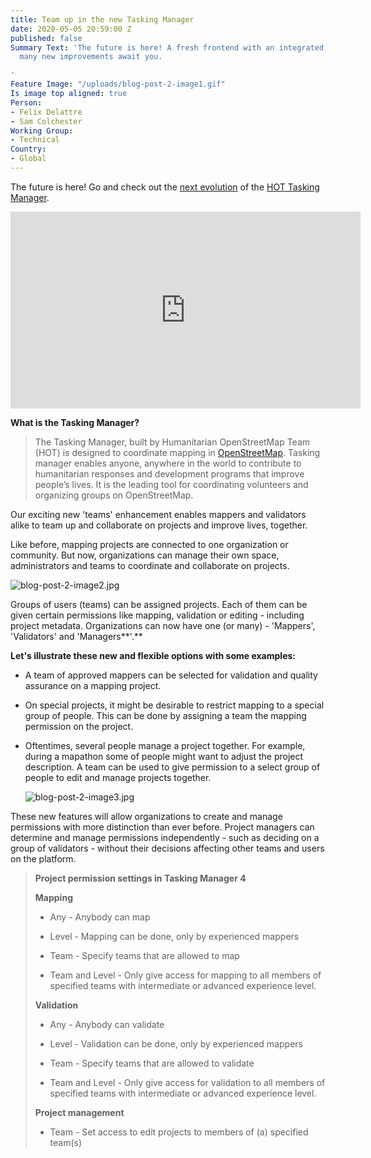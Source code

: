 ```yaml
---
title: Team up in the new Tasking Manager
date: 2020-05-05 20:59:00 Z
published: false
Summary Text: 'The future is here! A fresh frontend with an integrated ID editor and
  many new improvements await you.

'
Feature Image: "/uploads/blog-post-2-image1.gif"
Is image top aligned: true
Person:
- Felix Delattre
- Sam Colchester
Working Group:
- Technical
Country:
- Global
---
```


The future is here! Go and check out the [next evolution](https://hotosm.org/updates/tasking-manager-gets-a-makeover) of the [HOT Tasking Manager](https://tasks.hotosm.org).

<iframe width="560" height="315" src="https://www.youtube.com/embed/3B7GXZ2v-_0" frameborder="0" allow="accelerometer; autoplay; encrypted-media; gyroscope; picture-in-picture" allowfullscreen></iframe>





**What is the Tasking Manager?**
>
> The Tasking Manager, built by Humanitarian OpenStreetMap Team (HOT) is designed to coordinate mapping in [OpenStreetMap](https://openstreetmap.org). Tasking manager enables anyone, anywhere in the world to contribute to humanitarian responses and development programs that improve people’s lives. It is the leading tool for coordinating volunteers and organizing groups on OpenStreetMap.

Our exciting new 'teams' enhancement enables mappers and validators alike to team up and collaborate on projects and improve lives, together.

Like before, mapping projects are connected to one organization or community. But now, organizations can manage their own space, administrators and teams to coordinate and collaborate on projects.

![blog-post-2-image2.jpg](/uploads/blog-post-2-image2.jpg)

Groups of users (teams) can be assigned projects. Each of them can be given certain permissions like mapping, validation or editing - including project metadata.  Organizations can now have one (or many) - 'Mappers', 'Validators' and 'Managers\*\*'.\*\*

**Let's illustrate these new and flexible options with some examples:**

* A team of approved mappers can be selected for validation and quality assurance on a mapping project.

* On special projects, it might be desirable to restrict mapping to a special group of people. This can be done by assigning a team the mapping permission on the project.

* Oftentimes, several people manage a project together. For example, during a mapathon some of people might want to adjust the project description. A team can be used to give permission to a select group of people to edit and manage projects together.

  ![blog-post-2-image3.jpg](/uploads/blog-post-2-image3.jpg)

These new features will allow organizations to create and manage permissions with more distinction than ever before. Project managers can determine and manage permissions independently - such as deciding on a group of validators - without their decisions affecting other teams and users on the platform.

> **Project permission settings in Tasking Manager 4**
>
> **Mapping**
>
> * Any - Anybody can map
>
> * Level - Mapping can be done, only by experienced mappers
>
> * Team - Specify teams that are allowed to map
>
> * Team and Level - Only give access for mapping to all members of specified teams with intermediate or advanced experience level.
>
> **Validation**
>
> * Any - Anybody can validate
>
> * Level - Validation can be done, only by experienced mappers
>
> * Team - Specify teams that are allowed to validate
>
> * Team and Level - Only give access for validation to all members of specified teams with intermediate or advanced experience level.
>
> **Project management**
>
> * Team - Set access to edit projects to members of (a) specified team(s)